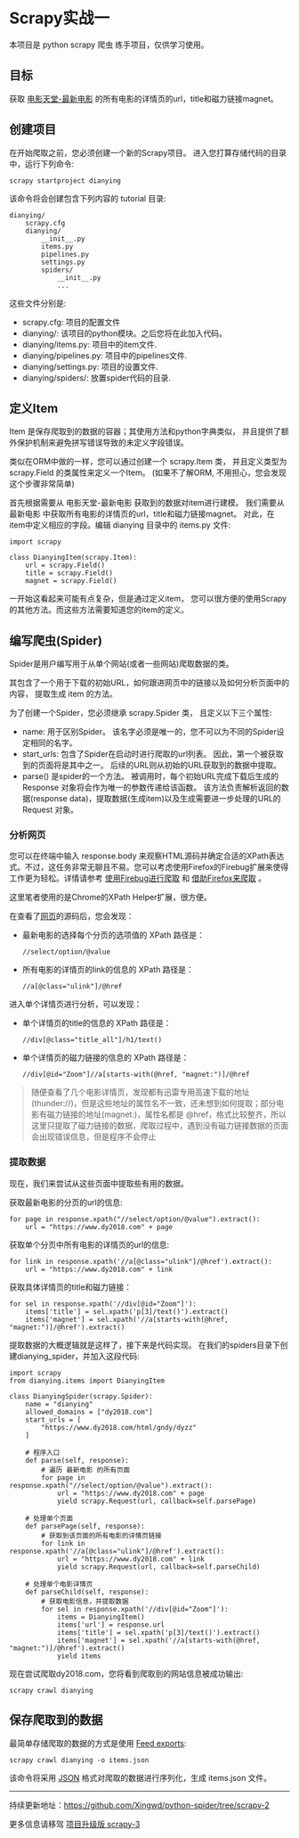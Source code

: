 # Scrapy实战一

本项目是 python scrapy 爬虫 练手项目，仅供学习使用。

## 目标

获取 [电影天堂-最新电影](https://www.dy2018.com/html/gndy/dyzz/) 的所有电影的详情页的url，title和磁力链接magnet。

## 创建项目

在开始爬取之前，您必须创建一个新的Scrapy项目。 进入您打算存储代码的目录中，运行下列命令:

    scrapy startproject dianying

该命令将会创建包含下列内容的 tutorial 目录:

    dianying/
        scrapy.cfg
        dianying/
            __init__.py
            items.py
            pipelines.py
            settings.py
            spiders/
                __init__.py
                ...

这些文件分别是:

- scrapy.cfg: 项目的配置文件
- dianying/: 该项目的python模块。之后您将在此加入代码。
- dianying/items.py: 项目中的item文件.
- dianying/pipelines.py: 项目中的pipelines文件.
- dianying/settings.py: 项目的设置文件.
- dianying/spiders/: 放置spider代码的目录.

## 定义Item

Item 是保存爬取到的数据的容器；其使用方法和python字典类似， 并且提供了额外保护机制来避免拼写错误导致的未定义字段错误。

类似在ORM中做的一样，您可以通过创建一个 scrapy.Item 类， 并且定义类型为 scrapy.Field 的类属性来定义一个Item。 (如果不了解ORM, 不用担心，您会发现这个步骤非常简单)

首先根据需要从 电影天堂-最新电影 获取到的数据对item进行建模。 我们需要从 最新电影 中获取所有电影的详情页的url，title和磁力链接magnet。 对此，在item中定义相应的字段。编辑 dianying 目录中的 items.py 文件:

    import scrapy

    class DianyingItem(scrapy.Item):
        url = scrapy.Field()
        title = scrapy.Field()
        magnet = scrapy.Field()

一开始这看起来可能有点复杂，但是通过定义item， 您可以很方便的使用Scrapy的其他方法。而这些方法需要知道您的item的定义。

## 编写爬虫(Spider)

Spider是用户编写用于从单个网站(或者一些网站)爬取数据的类。

其包含了一个用于下载的初始URL，如何跟进网页中的链接以及如何分析页面中的内容， 提取生成 item 的方法。

为了创建一个Spider，您必须继承 scrapy.Spider 类， 且定义以下三个属性:

- name: 用于区别Spider。 该名字必须是唯一的，您不可以为不同的Spider设定相同的名字。
- start_urls: 包含了Spider在启动时进行爬取的url列表。 因此，第一个被获取到的页面将是其中之一。 后续的URL则从初始的URL获取到的数据中提取。
- parse() 是spider的一个方法。 被调用时，每个初始URL完成下载后生成的 Response 对象将会作为唯一的参数传递给该函数。 该方法负责解析返回的数据(response data)，提取数据(生成item)以及生成需要进一步处理的URL的 Request 对象。

### 分析网页

您可以在终端中输入 response.body 来观察HTML源码并确定合适的XPath表达式。不过，这任务非常无聊且不易。您可以考虑使用Firefox的Firebug扩展来使得工作更为轻松。详情请参考 [使用Firebug进行爬取](http://scrapy-chs.readthedocs.io/zh_CN/latest/topics/firebug.html#topics-firebug) 和 [借助Firefox来爬取](http://scrapy-chs.readthedocs.io/zh_CN/latest/topics/firefox.html#topics-firefox) 。

这里笔者使用的是Chrome的XPath Helper扩展，很方便。

在查看了[网页](https://www.dy2018.com/html/gndy/dyzz/)的源码后，您会发现：

- 最新电影的选择每个分页的选项值的 XPath 路径是：

      //select/option/@value

- 所有电影的详情页的link的信息的 XPath 路径是：

      //a[@class="ulink"]/@href

进入单个详情页进行分析，可以发现：

- 单个详情页的title的信息的 XPath 路径是：

      //div[@class="title_all"]/h1/text()
- 单个详情页的磁力链接的信息的 XPath 路径是：

      //div[@id="Zoom"]//a[starts-with(@href, "magnet:")]/@href

> 随便查看了几个电影详情页，发现都有迅雷专用高速下载的地址(thunder://)，但是这些地址的属性名不一致，还未想到如何提取；部分电影有磁力链接的地址(magnet:)，属性名都是 @href，格式比较整齐，所以这里只提取了磁力链接的数据，爬取过程中，遇到没有磁力链接数据的页面会出现错误信息，但是程序不会停止

### 提取数据

现在，我们来尝试从这些页面中提取些有用的数据。

获取最新电影的分页的url的信息:

    for page in response.xpath("//select/option/@value").extract():
        url = "https://www.dy2018.com" + page
获取单个分页中所有电影的详情页的url的信息:

    for link in response.xpath('//a[@class="ulink"]/@href').extract():
        url = "https://www.dy2018.com" + link

获取具体详情页的title和磁力链接：

    for sel in response.xpath('//div[@id="Zoom"]'):
        items['title'] = sel.xpath('p[3]/text()').extract()
        items['magnet'] = sel.xpath('//a[starts-with(@href, "magnet:")]/@href').extract()

提取数据的大概逻辑就是这样了，接下来是代码实现。
在我们的spiders目录下创建dianying_spider，并加入这段代码:

    import scrapy
    from dianying.items import DianyingItem

    class DianyingSpider(scrapy.Spider):
        name = "dianying"
        allowed_domains = ["dy2018.com"]
        start_urls = [
            "https://www.dy2018.com/html/gndy/dyzz"
        ]

        # 程序入口
        def parse(self, response):
            # 遍历 最新电影 的所有页面
            for page in response.xpath("//select/option/@value").extract():
                url = "https://www.dy2018.com" + page
                yield scrapy.Request(url, callback=self.parsePage)

        # 处理单个页面
        def parsePage(self, response):
            # 获取到该页面的所有电影的详情页链接
            for link in response.xpath('//a[@class="ulink"]/@href').extract():
                url = "https://www.dy2018.com" + link
                yield scrapy.Request(url, callback=self.parseChild)

        # 处理单个电影详情页
        def parseChild(self, response):
            # 获取电影信息，并提取数据
            for sel in response.xpath('//div[@id="Zoom"]'):
                items = DianyingItem()
                items['url'] = response.url
                items['title'] = sel.xpath('p[3]/text()').extract()
                items['magnet'] = sel.xpath('//a[starts-with(@href, "magnet:")]/@href').extract()
                yield items

现在尝试爬取dy2018.com，您将看到爬取到的网站信息被成功输出:

    scrapy crawl dianying

## 保存爬取到的数据

最简单存储爬取的数据的方式是使用 [Feed exports](http://scrapy-chs.readthedocs.io/zh_CN/latest/topics/feed-exports.html#topics-feed-exports):

    scrapy crawl dianying -o items.json

该命令将采用 [JSON](https://en.wikipedia.org/wiki/JSON) 格式对爬取的数据进行序列化，生成 items.json 文件。

---
持续更新地址：<https://github.com/Xingwd/python-spider/tree/scrapy-2>

更多信息请移驾 [项目升级版 scrapy-3](https://github.com/Xingwd/python-spider/tree/scrapy-3)
